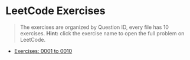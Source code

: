 # LeetCode Exercises

> The exercises are organized by Question ID, every file has 10 exercises.
> **Hint:** click the exercise name to open the full problem on LeetCode.

- [Exercises: 0001 to 0010](001.ipynb)